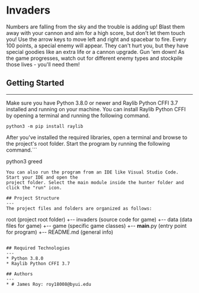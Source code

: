 # Invaders
Numbers are falling from the sky and the trouble is adding up! Blast them away with your cannon and aim for a high score, but don't let them touch you! Use the arrow keys to move left and right and spacebar to fire. Every 100 points, a special enemy will appear. They can't hurt you, but they have special goodies like an extra life or a cannon upgrade. Gun 'em down! As the game progresses, watch out for different enemy types and stockpile those lives - you'll need them!

## Getting Started
---
Make sure you have Python 3.8.0 or newer and Raylib Python CFFI 3.7 installed and running on your machine. You can install Raylib Python CFFI by opening a terminal and running the following command.
```
python3 -m pip install raylib
```
After you've installed the required libraries, open a terminal and browse to the project's root folder. Start the program by running the following command.```

python3 greed 
```
You can also run the program from an IDE like Visual Studio Code. Start your IDE and open the 
project folder. Select the main module inside the hunter folder and click the "run" icon.

## Project Structure
---
The project files and folders are organized as follows:
```
root                    (project root folder)
+-- invaders               (source code for game)
  +-- data              (data files for game)
  +-- game              (specific game classes)
  +-- __main__.py       (entry point for program)
+-- README.md           (general info)
```

## Required Technologies
---
* Python 3.8.0
* Raylib Python CFFI 3.7

## Authors
---
* # James Roy: roy18008@byui.edu
